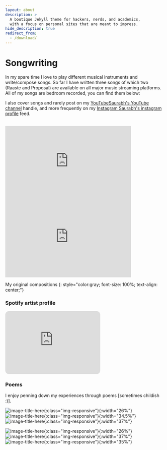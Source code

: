 ```yaml
---
layout: about
description: >
  A boutique Jekyll theme for hackers, nerds, and academics,
  with a focus on personal sites that are meant to impress.
hide_description: true
redirect_from:
  - /download/
---
```


# Songwriting

In my spare time I love to play different musical instruments and write/compose songs. So far I have written three songs of which two (Raaste and Proposal) are available on all major music streaming platforms. All of my songs are bedroom recorded, you can find them below:

I also cover songs and rarely post on my <a href="https://www.youtube.com/@saurabhdeshpande/featured" title="YouTube" class="no-mark-external" target="_blank"> <span class="icon-youtube"></span> <span aria-hidden="true">YouTube</span><span class="sr-only">Saurabh's YouTube channel</span></a> handle, and more frequently on my <a href="https://www.instagram.com/saurabh.deshpande.1238/" title="Instagram" class="no-mark-external" target="_blank"> <span class="icon-instagram"></span> <span aria-hidden="true">Instagram </span><span class="sr-only">Saurabh's instagram profile</span></a> feed.

<br/>


<iframe width="400" height="240" src="https://www.youtube.com/embed/MFxyUSA7JZU" title="YouTube video player" frameborder="0" allow="accelerometer; autoplay; clipboard-write; encrypted-media; gyroscope; picture-in-picture" allowfullscreen> | \</iframe> <iframe width="400" height="240" src="https://www.youtube.com/embed/ESvr9MTgvIM" title="YouTube video player" frameborder="0" allow="accelerometer; autoplay; clipboard-write; encrypted-media; gyroscope; picture-in-picture" allowfullscreen></iframe>

My original compositions
{: style="color:gray; font-size: 100%; text-align: center;"}

### Spotify artist profile

<iframe style="border-radius:12px" src="https://open.spotify.com/embed/artist/1LytLnM4X9anUkw2RM2TeE?utm_source=generator" width="60%" height="200" frameBorder="0" allowfullscreen="" allow="autoplay; clipboard-write; encrypted-media; fullscreen; picture-in-picture" loading="lazy"></iframe>


### Poems
I enjoy penning down my experiences through poems [sometimes childish :)].

![image-title-here](/assets/img/photography/p1.jpg){:class="img-responsive"}{:width="26%"} ![image-title-here](/assets/img/photography/p2.jpg){:class="img-responsive"}{:width="34.5%"} ![image-title-here](/assets/img/photography/p3.jpg){:class="img-responsive"}{:width="37%"}  

![image-title-here](/assets/img/photography/p4.jpg){:class="img-responsive"}{:width="26%"} ![image-title-here](/assets/img/photography/p5.jpg){:class="img-responsive"}{:width="37%"} ![image-title-here](/assets/img/photography/p6.jpg){:class="img-responsive"}{:width="35%"}  
